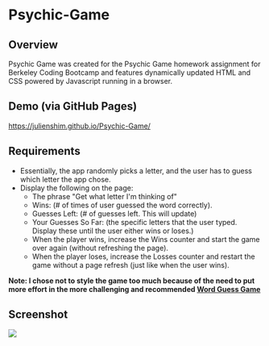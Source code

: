 # Psychic-Game

## Overview

Psychic Game was created for the Psychic Game homework assignment for Berkeley Coding Bootcamp and features dynamically updated HTML and CSS powered by Javascript running in a browser. 

## Demo (via GitHub Pages)

https://julienshim.github.io/Psychic-Game/

## Requirements

- Essentially, the app randomly picks a letter, and the user has to guess which letter the app chose.
- Display the following on the page:
    - The phrase "Get what letter I'm thinking of"
    - Wins: (# of times of user guessed the word correctly).
    - Guesses Left: (# of guesses left. This will update)
    - Your Guesses So Far: (the specific letters that the user typed. Display these until the user either wins or loses.)
    - When the player wins, increase the Wins counter and start the game over again (without refreshing the page).
    - When the player loses, increase the Losses counter and restart the game without a page refresh (just like when the user wins).

**Note: I chose not to style the game too much because of the need to put more effort in the more challenging and recommended [Word Guess Game](https://github.com/julienshim/Word-Guess-Game)**

## Screenshot

<img src="https://raw.githubusercontent.com/julienshim/Psychic-Game/master/assets/images/screenshot.png"/>
